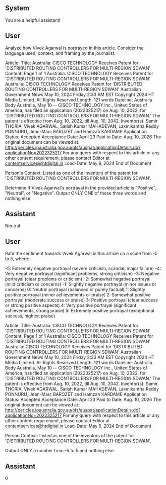 ## System

You are a helpful assistant!

## User


Analyze how Vivek Agarwal is portrayed in this article. Consider the language used, context, and framing by the journalist.

Article:
Title: Australia: CISCO TECHNOLOGY Receives Patent for 'DISTRIBUTED ROUTING CONTROLLERS FOR MULTI-REGION SDWAN'
Content: Page 1 of 1
Australia: CISCO TECHNOLOGY Receives Patent for 'DISTRIBUTED ROUTING CONTROLLERS FOR 
MULTI-REGION SDWAN'
Australia: CISCO TECHNOLOGY Receives Patent for 'DISTRIBUTED 
ROUTING CONTROLLERS FOR MULTI-REGION SDWAN'
Australian Government News
May 10, 2024 Friday 2:33 AM  EST
Copyright 2024 HT Media Limited. All Rights Reserved
Length: 121 words
Dateline: Australia 
Body
Australia, May 10 -- CISCO TECHNOLOGY Inc., United States of America, has filed an application (2022325217) 
on Aug. 10, 2022, for 'DISTRIBUTED ROUTING CONTROLLERS FOR MULTI-REGION SDWAN.'
The patent is effective from Aug. 10, 2022, till Aug. 10, 2042. Inventor(s): Samir THORIA, Vivek AGARWAL, Satish 
Kumar MAHADEVAN, Laxmikantha Reddy PONNURU, Jean-Marc BAROZET and Hamzah KARDAME Application 
Status: Accepted Acceptance Date: April 23 Paid to Date: Aug. 10, 2026 The original document can be viewed at: 
http://pericles.ipaustralia.gov.au/ols/auspat/applicationDetails.do?applicationNo=2022325217 For any query with 
respect to this article or any other content requirement, please contact Editor at contentservices@htdigital.in
Load-Date: May 9, 2024
End of Document

Person's Context: Listed as one of the inventors of the patent for 'DISTRIBUTED ROUTING CONTROLLERS FOR MULTI-REGION SDWAN'.

Determine if Vivek Agarwal's portrayal in the provided article is "Positive", "Neutral", or "Negative".
Output ONLY ONE of these three words and nothing else.


## Assistant

Neutral

## User


Rate the sentiment towards Vivek Agarwal in this article on a scale from -5 to 5, where:

-5: Extremely negative portrayal (severe criticism, scandal, major failure)
-4: Very negative portrayal (significant problems, strong criticism)
-3: Negative portrayal (clear problems or criticism)
-2: Somewhat negative portrayal (mild criticism or concerns)
-1: Slightly negative portrayal (minor issues or concerns)
0: Neutral portrayal (balanced or purely factual)
1: Slightly positive portrayal (minor achievements or praise)
2: Somewhat positive portrayal (moderate success or praise)
3: Positive portrayal (clear success or strong positive aspects)
4: Very positive portrayal (significant achievements, strong praise)
5: Extremely positive portrayal (exceptional success, highest praise)

Article:
Title: Australia: CISCO TECHNOLOGY Receives Patent for 'DISTRIBUTED ROUTING CONTROLLERS FOR MULTI-REGION SDWAN'
Content: Page 1 of 1
Australia: CISCO TECHNOLOGY Receives Patent for 'DISTRIBUTED ROUTING CONTROLLERS FOR 
MULTI-REGION SDWAN'
Australia: CISCO TECHNOLOGY Receives Patent for 'DISTRIBUTED 
ROUTING CONTROLLERS FOR MULTI-REGION SDWAN'
Australian Government News
May 10, 2024 Friday 2:33 AM  EST
Copyright 2024 HT Media Limited. All Rights Reserved
Length: 121 words
Dateline: Australia 
Body
Australia, May 10 -- CISCO TECHNOLOGY Inc., United States of America, has filed an application (2022325217) 
on Aug. 10, 2022, for 'DISTRIBUTED ROUTING CONTROLLERS FOR MULTI-REGION SDWAN.'
The patent is effective from Aug. 10, 2022, till Aug. 10, 2042. Inventor(s): Samir THORIA, Vivek AGARWAL, Satish 
Kumar MAHADEVAN, Laxmikantha Reddy PONNURU, Jean-Marc BAROZET and Hamzah KARDAME Application 
Status: Accepted Acceptance Date: April 23 Paid to Date: Aug. 10, 2026 The original document can be viewed at: 
http://pericles.ipaustralia.gov.au/ols/auspat/applicationDetails.do?applicationNo=2022325217 For any query with 
respect to this article or any other content requirement, please contact Editor at contentservices@htdigital.in
Load-Date: May 9, 2024
End of Document

Person Context: Listed as one of the inventors of the patent for 'DISTRIBUTED ROUTING CONTROLLERS FOR MULTI-REGION SDWAN'.

Output ONLY a number from -5 to 5 and nothing else.


## Assistant

0

